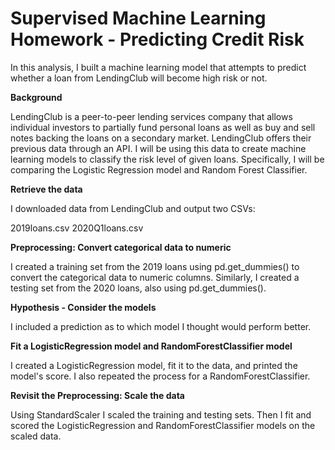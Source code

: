 # Supervised Machine Learning Homework - Predicting Credit Risk

In this analysis, I built a machine learning model that attempts to predict whether a loan from LendingClub will become high risk or not.

**Background**

LendingClub is a peer-to-peer lending services company that allows individual investors to partially fund personal loans as well as buy and sell notes backing the loans on a secondary market. LendingClub offers their previous data through an API.
I will be using this data to create machine learning models to classify the risk level of given loans. Specifically, I will be comparing the Logistic Regression model and Random Forest Classifier.

**Retrieve the data**

I downloaded data from LendingClub and output two CSVs:

2019loans.csv
2020Q1loans.csv

**Preprocessing: Convert categorical data to numeric**

I created a training set from the 2019 loans using pd.get_dummies() to convert the categorical data to numeric columns. Similarly, I created a testing set from the 2020 loans, also using pd.get_dummies().

**Hypothesis - Consider the models**

I included a prediction as to which model I thought would perform better.

**Fit a LogisticRegression model and RandomForestClassifier model**

I created a LogisticRegression model, fit it to the data, and printed the model's score. I also repeated the process for a RandomForestClassifier. 

**Revisit the Preprocessing: Scale the data**

Using StandardScaler I scaled the training and testing sets. Then I fit and scored the LogisticRegression and RandomForestClassifier models on the scaled data. 
